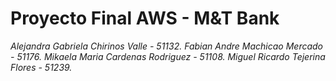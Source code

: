 # Proyecto Final AWS - M&T Bank
_Alejandra Gabriela Chirinos Valle - 51132._
_Fabian Andre Machicao Mercado - 51176._
_Mikaela Maria Cardenas Rodriguez - 51108._
_Miguel Ricardo Tejerina Flores - 51239._
